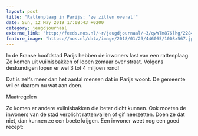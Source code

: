 ```yaml
---
layout: post
title: "Rattenplaag in Parijs: 'ze zitten overal'"
date: Sun, 12 May 2019 17:08:43 +0200
category: jeugdjournaal
externe_link: "http://feeds.nos.nl/~r/jeugdjournaal/~3/qwWTm876lhg/2284279"
feature_image: "https://nos.nl/data/image/2018/01/23/446065/1008x567.jpg"
---
```


<p>In de Franse hoofdstad Parijs hebben de inwoners last van een rattenplaag. Ze komen uit vuilnisbakken of lopen zomaar over straat. Volgens deskundigen lopen er wel 3 tot 4 miljoen rond!</p>
<p>Dat is zelfs meer dan het aantal mensen dat in Parijs woont. De gemeente wil er daarom nu wat aan doen.</p>
<p>Maatregelen</p>
<p>Zo komen er andere vuilnisbakken die beter dicht kunnen. Ook moeten de inwoners van de stad verplicht rattenvallen of gif neerzetten. Doen ze dat niet, dan kunnen ze een boete krijgen. Een inwoner weet nog een goed recept:</p><img src="http://feeds.feedburner.com/~r/jeugdjournaal/~4/qwWTm876lhg" height="1" width="1" alt=""/>
